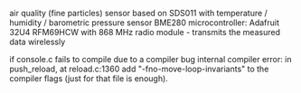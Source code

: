 
air quality (fine particles) sensor based on SDS011
with temperature / humidity / barometric pressure sensor BME280
microcontroller: Adafruit 32U4 RFM69HCW with 868 MHz radio module - transmits the measured data wirelessly

if console.c fails to compile due to a compiler bug
 internal compiler error: in push_reload, at reload.c:1360
add "-fno-move-loop-invariants" to the compiler flags (just for that file is enough).

